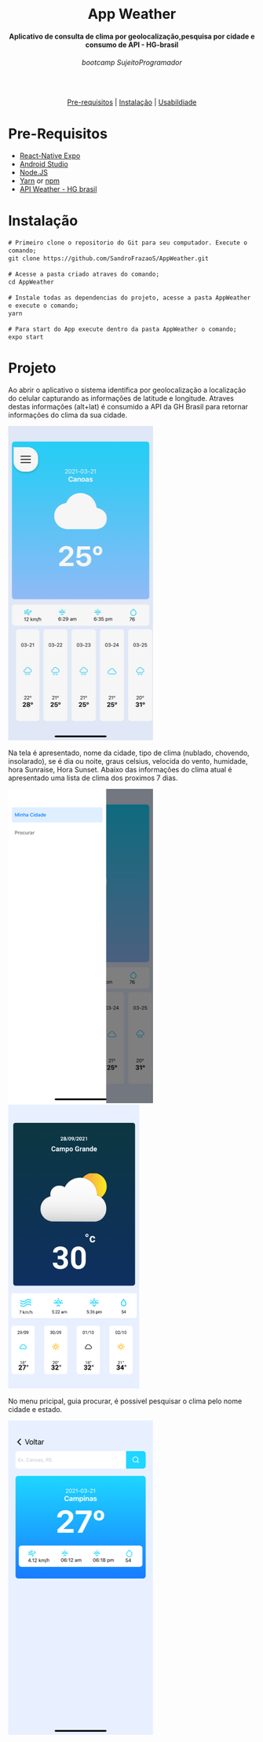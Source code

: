 <h1 align="center">
  <br>
  <br>
  App Weather
</h1>

<h4 align="center">
   Aplicativo de consulta de clima por geolocalização,pesquisa por cidade e consumo de API -  HG-brasil
</h4>

<h6 align="center">
  bootcamp SujeitoProgramador
</h6>

<br/>

<p align="center">
  <a href="#Pre-Requisitos">Pre-requisitos</a> |
  <a href="#Instalação">Instalação</a> |
  <a href="#Usabilidade">Usabildiade</a>
</p>

# Pre-Requisitos

* [React-Native Expo](https://reactnative.dev/)
* [Android Studio](https://developer.android.com/studio) 
* [Node.JS](https://nodejs.org/)
* [Yarn](https://classic.yarnpkg.com/) or [npm](https://www.npmjs.com/get-npm)
* [API Weather - HG brasil](https://hgbrasil.com/)

# Instalação
```
# Primeiro clone o repositorio do Git para seu computador. Execute o comando; 
git clone https://github.com/SandroFrazaoS/AppWeather.git

# Acesse a pasta criado atraves do comando; 
cd AppWeather

# Instale todas as dependencias do projeto, acesse a pasta AppWeather e execute o comando;
yarn

# Para start do App execute dentro da pasta AppWeather o comando;
expo start
```

# Projeto

Ao abrir o aplicativo o sistema identifica por geolocalização a localização do celular   capturando as informações de latitude e longitude. Atraves destas informações (alt+lat) é consumido a API da GH Brasil para retornar informações do clima da sua cidade.

![1][tela1]

Na tela é apresentado, nome da cidade, tipo de clima (nublado, chovendo, insolarado), se é dia ou noite, graus celsius, velocida do vento, humidade, hora Sunraise, Hora Sunset. Abaixo das informações do clima atual é apresentado uma lista de clima dos proximos 7 dias.

![2][tela2]
![3][tela3]

No menu pricipal, guia procurar, é possivel pesquisar o clima pelo nome cidade e estado.

![4][tela4]




[tela1]: T1.png
[tela2]: T2.png
[tela3]: T3.png
[tela4]: T4.png
